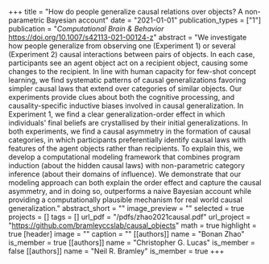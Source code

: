 +++
title = "How do people generalize causal relations over objects? A non-parametric Bayesian account"
date = "2021-01-01"
publication_types = ["1"]
publication = "_Computational Brain & Behavior_ https://doi.org/10.1007/s42113-021-00124-z"
abstract = "We investigate how people generalize from observing one (Experiment 1) or several (Experiment 2) causal interactions between pairs of objects. In each case, participants see an agent object act on a recipient object, causing some changes to the recipient. In line with human capacity for few-shot concept learning, we find systematic patterns of causal generalizations favoring simpler causal laws that extend over categories of similar objects. Our experiments provide clues about both the cognitive processing, and causality-specific inductive biases involved in causal generalization. In Experiment 1, we find a clear generalization-order effect in which individuals' final beliefs are crystallised by their initial generalizations. In both experiments, we find a causal asymmetry in the formation of causal categories, in which participants preferentially identify causal laws with features of the agent objects rather than recipients. To explain this, we develop a computational modeling framework that combines program induction (about the hidden causal laws) with non-parametric category inference (about their domains of influence). We demonstrate that our modeling approach can both explain the order effect and capture the causal asymmetry, and in doing so, outperforms a naive Bayesian account while providing a computationally plausible mechanism for real world causal generalization."
abstract_short = ""
image_preview = ""
selected = true
projects = []
tags = []
url_pdf = "/pdfs/zhao2021causal.pdf"
url_project = "https://github.com/bramleyccslab/causal_objects"
math = true
highlight = true
[header]
image = ""
caption = ""
[[authors]]
	name = "Bonan Zhao"
	is_member = true
[[authors]]
	name = "Christopher G. Lucas"
	is_member = false
[[authors]]
	name = "Neil R. Bramley"
	is_member = true
+++
